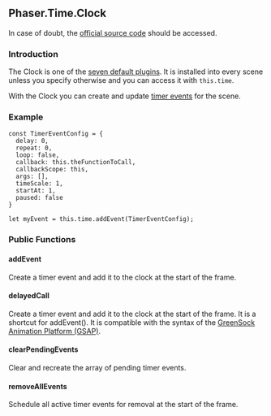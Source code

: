 ## Phaser.Time.Clock

In case of doubt, the [official source code](https://github.com/photonstorm/phaser) should be accessed.

### Introduction

The Clock is one of the [seven default plugins](https://github.com/digitsensitive/phaser3-typescript/blob/master/cheatsheets/scene/systems.md#default-plugins).
It is installed into every scene unless you specify otherwise and you can access it with `this.time`.

With the Clock you can create and update [timer events](https://github.com/digitsensitive/phaser3-typescript/blob/master/cheatsheets/time/timer-event.md) for the scene.

### Example

```
const TimerEventConfig = {
  delay: 0,
  repeat: 0,
  loop: false,
  callback: this.theFunctionToCall,
  callbackScope: this,
  args: [],
  timeScale: 1,
  startAt: 1,
  paused: false
}

let myEvent = this.time.addEvent(TimerEventConfig);
```

### Public Functions

#### addEvent
Create a timer event and add it to the clock at the start of the frame.

#### delayedCall
Create a timer event and add it to the clock at the start of the frame.
It is a shortcut for addEvent(). It is compatible with the syntax of the [GreenSock Animation Platform (GSAP)](https://greensock.com).

#### clearPendingEvents
Clear and recreate the array of pending timer events.

#### removeAllEvents
Schedule all active timer events for removal at the start of the frame.
